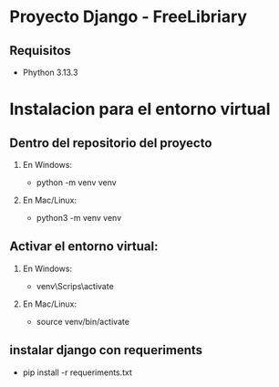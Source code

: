 # Proyecto Django - FreeLibriary

## Requisitos

- Phython 3.13.3

# Instalacion para el entorno virtual

## Dentro del repositorio del proyecto
    
1. En Windows:

   - python -m venv venv
      
2. En Mac/Linux:

    - python3 -m venv venv
      
## Activar el entorno virtual:

1. En Windows:

    - venv\Scrips\activate
      
2. En Mac/Linux:

    - source venv/bin/activate
      

## instalar django con requeriments

- pip install -r requeriments.txt